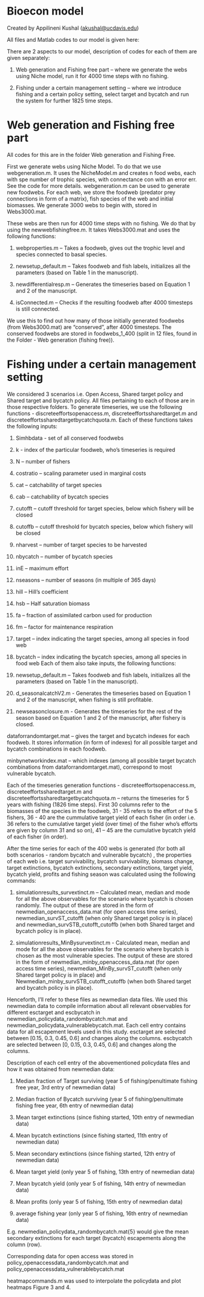 # Bioecon model 

Created by Appilineni Kushal (akushal@ucdavis.edu)

All files and Matlab codes to our model is given here:

There are 2 aspects to our model, description of codes for each of them are given separately: 

1)	Web generation and Fishing free part – where we generate the webs using Niche model, run it for 4000 time steps with no fishing.

2)	Fishing under a certain management setting – where we introduce fishing and a certain policy setting, select target and bycatch and run the system for further 1825 time steps.  

# Web generation and Fishing free part

All codes for this are in the folder Web generation and Fishing Free. 

First we generate webs using Niche Model. To do that we use webgeneration.m. It uses the NicheModel.m and creates n food webs, each with spe number of trophic species, with connectance con with an error err. See the code for more details. webgeneration.m can be used to generate new foodwebs. For each web, we store the foodweb (predator prey connections in form of a matrix), fish species of the web and initial biomasses. We generate 3000 webs to begin with, stored in Webs3000.mat.

These webs are then run for 4000 time steps with no fishing. We do that by using the newwebfishingfree.m. It takes Webs3000.mat and uses the following functions:

1)	webproperties.m – Takes a foodweb, gives out the trophic level and species connected to basal species.

2)	newsetup_default.m – Takes foodweb and fish labels, initializes all the parameters (based on Table 1 in the manuscript).
 
3)	newdifferentialresp.m – Generates the timeseries based on Equation 1 and 2 of the manuscript.

4)	isConnected.m – Checks if the resulting foodweb after 4000 timesteps is still connected.

We use this to find out how many of those initially generated foodwebs (from Webs3000.mat) are “conserved”, after 4000 timesteps. The conserved foodwebs are stored in foodwebs_1_400 (split in 12 files, found in the Folder - Web generation (fishing free)).

# Fishing under a certain management setting

We considered 3 scenarios i.e. Open Access, Shared target policy and Shared target and bycatch policy. All files pertaining to each of those are in those respective folders. To generate timeseries, we use the following functions - discreteeffortsopenaccess.m, discreteeffortssharedtarget.m and discreteeffortssharedtargetbycatchquota.m. Each of these functions takes the following inputs:

1)	Simhbdata - set of all conserved foodwebs

2)	k - index of the particular foodweb, who’s timeseries is required

3)	N – number of fishers

4)	costratio – scaling parameter used in marginal costs

5)	cat – catchability of target species

6)	cab – catchability of bycatch species

7)	cutofft – cutoff threshold for target species, below which fishery will be closed

8)	cutoffb – cutoff threshold for bycatch species, below which fishery will be closed

9)	nharvest – number of target species to be harvested

10)	nbycatch – number of bycatch species

11)	inE – maximum effort

12)	nseasons – number of seasons (in multiple of 365 days)

13)	hill – Hill’s coefficient

14)	hsb – Half saturation biomass

15)	fa – fraction of assimilated carbon used for production

16)	fm – factor for maintenance respiration

17)	target – index indicating the target species, among all species in food web

18)	bycatch – index indicating the bycatch species, among all species in food web
Each of them also take inputs, the following functions:

1)	newsetup_default.m – Takes foodweb and fish labels, initializes all the parameters (based on Table 1 in the manuscript).

2)	d_seasonalcatchV2.m - Generates the timeseries based on Equation 1 and 2 of the manuscript, when fishing is still profitable.

3)	newseasonclosure.m - Generates the timeseries for the rest of the season based on Equation 1 and 2 of the manuscript, after fishery is closed.


dataforrandomtarget.mat – gives the target and bycatch indexes for each foodweb. It stores information (in form of indexes) for all possible target and bycatch combinations in each foodweb.

minbynetworkindex.mat – which indexes (among all possible target bycatch combinations from dataforrandomtarget.mat), correspond to most vulnerable bycatch.

Each of the timeseries generation functions - discreteeffortsopenaccess.m, discreteeffortssharedtarget.m and discreteeffortssharedtargetbycatchquota.m – returns the timeseries for 5 years with fishing (1826 time steps). First 30 columns refer to the biomasses of the species in the foodweb, 31 - 35 refers to the effort of the 5 fishers, 36 - 40 are the cummulative target yield of each fisher (in order i.e. 36 refers to the cumulative target yield (over time) of the fisher who’s efforts are given by column 31 and so on), 41 – 45 are the cumulative bycatch yield of each fisher (in order).

After the time series for each of the 400 webs is generated (for both all both scenarios - random bycatch and vulnerable bycatch) , the properties of each web i.e. target survivability, bycatch survivability, biomass change, target extinctions, bycatch extinctions, secondary extinctions, target yield, bycatch yield, profits and fishing season was calculated using the following commands:

1.	simulationresults_survextinct.m – Calculated mean, median and mode for all the above observables for the scenario where bycatch is chosen randomly. The output of these are stored in the form of newmedian_openaccess_data.mat (for open access time series), newmedian_survST_cutofft (when only Shared target policy is in place) and newmedian_survSTB_cutofft_cutoffb (when both Shared target and bycatch policy is in place).

2.	simulationresults_MinBysurvextinct.m - Calculated mean, median and mode for all the above observables for the scenario where bycatch is chosen as the most vulnerable species. The output of these are stored in the form of newmedian_minby_openaccess_data.mat (for open access time series), newmedian_MinBy_survST_cutofft (when only Shared target policy is in place) and Newmedian_minby_survSTB_cutofft_cutoffb (when both Shared target and bycatch policy is in place).

Henceforth, I’ll refer to these files as newmedian data files.
We used this newmedian data to compile information about all relevant observables for different esctarget and escbycatch in newmedian_policydata_randombycatch.mat and newmedian_policydata_vulnerablebycatch.mat. Each cell entry contains data for all escapement levels used in this study.  esctarget are selected between [0.15, 0.3, 0.45, 0.6] and changes along the columns. escbycatch are selected between [0, 0.15, 0.3, 0.45, 0.6] and changes along the columns.

Description of each cell entry of the abovementioned policydata files and how it was obtained from newmedian data:

 1) Median fraction of Target surviving (year 5 of fishing/penultimate fishing free year, 3rd entry of newmedian data) 
2) Median fraction of Bycatch surviving (year 5 of fishing/penultimate fishing free year, 6th entry of newmedian data)

3) Mean target extinctions (since fishing started, 10th entry of newmedian data)

4) Mean bycatch extinctions (since fishing started, 11th entry of newmedian data)

5) Mean secondary extinctions (since fishing started, 12th entry of newmedian data)

6) Mean target yield (only year 5 of fishing, 13th entry of newmedian data)

7) Mean bycatch yield (only year 5 of fishing, 14th entry of newmedian data)

8) Mean profits (only year 5 of fishing, 15th entry of newmedian data)

9) average fishing year (only year 5 of fishing, 16th entry of newmedian data)

E.g. newmedian_policydata_randombycatch.mat{5} would give the mean secondary extinctions for each target (bycatch) escapements along the column (row).

Corresponding data for open access was stored in policy_openaccessdata_randombycatch.mat and policy_openaccessdata_vulnerablebycatch.mat

heatmapcommands.m was used to interpolate the policydata and plot heatmaps Figure 3 and 4.
 


 

